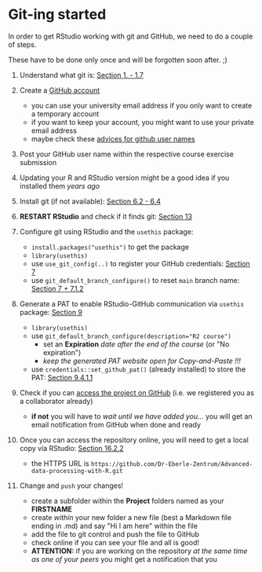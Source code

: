# Git-ing started

In order to get RStudio working with git and GitHub, we need to do a couple of steps.

These have to be done only once and will be forgotten soon after. ;)

1.  Understand what git is: [Section 1. - 1.7](https://happygitwithr.com/big-picture.html)

2.  Create a [GitHub account](https://github.com/signup?user_email=&source=form-home-signup)

    -   you can use your university email address if you only want to create a temporary account
    -   if you want to keep your account, you might want to use your private email address
    -   maybe check these [advices for github user names](https://happygitwithr.com/github-acct.html)

3.  Post your GitHub user name within the respective course exercise submission

4.  Updating your R and RStudio version might be a good idea if you installed them *years ago*

5.  Install git (if not available): [Section 6.2 - 6.4](https://happygitwithr.com/install-git.html)

6.  **RESTART RStudio** and check if it finds git: [Section 13](https://happygitwithr.com/rstudio-see-git.html)

7.  Configure git using RStudio and the `usethis` package:

    -   `install.packages("usethis")` to get the package
    -   `library(usethis)`
    -   use `use_git_config(..)` to register your GitHub credentials: [Section 7](https://happygitwithr.com/hello-git.html)
    -   use `git_default_branch_configure()` to reset `main` branch name: [Section 7 + 7.1.2](https://happygitwithr.com/hello-git.html)

8.  Generate a PAT to enable RStudio-GitHub communication via `usethis` package: [Section 9](https://happygitwithr.com/https-pat.html)

    -   `library(usethis)`
    -   use `git_default_branch_configure(description="R2 course")`
        -   set an **Expiration** *date after the end of the course* (or "No expiration")
        -   *keep the generated PAT website open for Copy-and-Paste !!!*
    -   use `credentials::set_github_pat()` (already installed) to store the PAT: [Section 9.4.1.1](https://happygitwithr.com/https-pat.html#credentials-package)
    
9.  Check if you can [access the project on GitHub](https://github.com/Dr-Eberle-Zentrum/Advanced-data-processing-with-R) (i.e. we registered you as a collaborator already)
    - **if not** you will have to *wait until we have added you...* you will get an email notification from GitHub when done and ready

10. Once you can access the repository online, you will need to get a local copy via RStudio: [Section 16.2.2](https://happygitwithr.com/existing-github-first.html#rstudio-ide-1)
    - the HTTPS URL is `https://github.com/Dr-Eberle-Zentrum/Advanced-data-processing-with-R.git`

11. Change and `push` your changes!
    - create a subfolder within the **Project** folders named as your **FIRSTNAME**
    - create *within* your new folder a new file (best a Markdown file ending in .md) and say "Hi I am here" within the file
    - add the file to git control and push the file to GitHub
    - check online if you can see your file and all is good!
    - **ATTENTION:** if you are working on the repository *at the same time as one of your peers* you might get a notification that you  
